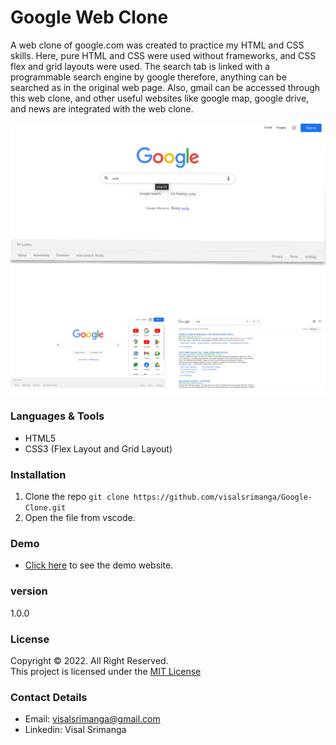 # Google Web Clone
A web clone of google.com was created to practice my HTML and CSS skills. Here, pure HTML and CSS were used without frameworks, and CSS flex and grid layouts were used. The search tab is linked with a programmable search engine by google therefore, anything can be searched as in the original web page. Also, gmail can be accessed through this web clone, and other useful websites like google map, google drive, and news are integrated with the web clone. <br>

![plot](./img/welcome.png)

### Languages & Tools
* HTML5
* CSS3 (Flex Layout and Grid Layout)

### Installation

1. Clone the repo `git clone https://github.com/visalsrimanga/Google-Clone.git`
2. Open the file from vscode. 

### Demo

* [Click here](https://visalsrimanga.github.io/Google-Clone/) to see the demo website.

### version
1.0.0

### License
Copyright &copy; 2022. All Right Reserved.<br>
This project is licensed under the [MIT License](LICENSE.txt)

### Contact Details

* Email: visalsrimanga@gmail.com
* Linkedin: Visal Srimanga

